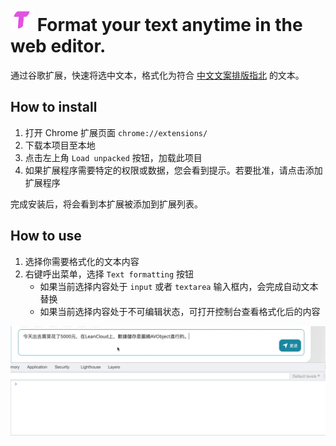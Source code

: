 # <img width="36" alt="logo" src="./icon-128.png"> Format your text anytime in the web editor.

通过谷歌扩展，快速将选中文本，格式化为符合 [中文文案排版指北](https://github.com/sparanoid/chinese-copywriting-guidelines) 的文本。

## How to install

1. 打开 Chrome 扩展页面 `chrome://extensions/`
2. 下载本项目至本地
3. 点击左上角 `Load unpacked` 按钮，加载此项目
4. 如果扩展程序需要特定的权限或数据，您会看到提示。若要批准，请点击添加扩展程序

完成安装后，将会看到本扩展被添加到扩展列表。

## How to use

1. 选择你需要格式化的文本内容
2. 右键呼出菜单，选择 `Text formatting` 按钮
    - 如果当前选择内容处于 `input` 或者 `textarea` 输入框内，会完成自动文本替换
    - 如果当前选择内容处于不可编辑状态，可打开控制台查看格式化后的内容

![](./images//demo.gif)